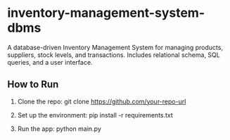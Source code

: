 # inventory-management-system-dbms
A database-driven Inventory Management System for managing products, suppliers, stock levels, and transactions. Includes relational schema, SQL queries, and a user interface.
## How to Run

1. Clone the repo:
   git clone https://github.com/your-repo-url

2. Set up the environment:
   pip install -r requirements.txt

3. Run the app:
   python main.py
